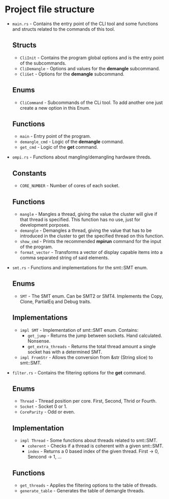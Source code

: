 # Project file structure
* `main.rs` - Contains the entry point of the CLI tool and some functions and structs related to the commands of this tool.
    ## Structs
    - `CliInit` - Contains the program global options and is the entry point of the subcommands.
    - `CliDemangle` - Options and values for the **demangle** subcommand.
    - `CliGet` - Options for the **demangle** subcommand.
    ## Enums
    - `CliCommand` - Subcommands of the CLi tool. To add another one just create a new option in this Enum.
    ## Functions
    - `main` - Entry point of the program.
    - `demangle_cmd` - Logic of the **demangle** command.
    - `get_cmd` - Logic of the **get** command.

* `ompi.rs` - Functions about mangling/demangling hardware threds.
    ## Constants
    - `CORE_NUMBER` - Number of cores of each socket.
    ## Functions
    - `mangle` - Mangles a thread, giving the value the cluster will give if that thread is specified. This function has no use, just for development porposes.
    - `demangle` - Demangles a thread, giving the value that has to be introduced in the cluster to get the specified thread on this function.
    - `show_cmd` - Prints the recommended **mpirun**  command for the input of the program.
    - `format_vector` - Transforms a vector of display capable items into a comma separated string of said elements.

* `smt.rs` - Functions and implementations for the smt::SMT enum.
    ## Enums
    - `SMT` - The SMT enum. Can be SMT2 or SMT4. Implements the Copy, Clone, PartialEq and Debug traits.
    ## Implementations
    - `impl SMT` - Implementation of smt::SMT enum. Contains:
        + `get_jump` - Returns the jump between sockets. Hand calculated. Nonsense.
        +  `get_extra_threads` - Returns the total thread amount a single socket has with a determined SMT.
    - `impl FromStr` - Allows the conversion from &str (String slice) to smt::SMT.

* `filter.rs` - Contains the filtering options for the **get** command.
    ## Enums
    - `Thread` - Thread position per core. First, Second, Thrid or Fourth.
    - `Socket` - Socket 0 or 1.
    - `CoreParity` - Odd or even.
    ## Implementation
    - `impl Thread` - Some functions about threads related to smt::SMT.
        + `coherent` - Checks if a thread is coherent with a given smt::SMT.
        + `index` - Returns a 0 based index of the given thread. First -> 0, Sencond  -> 1, ...
    ## Functions
    - `get_threads` - Applies the filtering options to the table of threads.
    - `generate_table` - Generates the table of demangle threads.
        